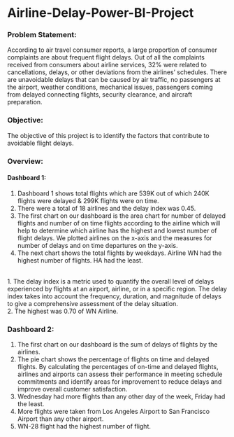 # Airline-Delay-Power-BI-Project

### Problem Statement:
According to air travel consumer reports, a large proportion of consumer complaints are
about frequent flight delays.
Out of all the complaints received from consumers about airline services, 32% were
related to cancellations, delays, or other deviations from the airlines’ schedules.
There are unavoidable delays that can be caused by air traffic, no passengers at the
airport, weather conditions, mechanical issues, passengers coming from delayed
connecting flights, security clearance, and aircraft preparation.

### Objective:
The objective of this project is to identify the factors that contribute to avoidable flight delays.

### Overview:
#### Dashboard 1:
1. Dashboard 1 shows total flights which are 539K out of which 240K flights were delayed & 299K flights were on time. 
2. There were a total of 18 airlines and the delay index was 0.45.
3. The first chart on our dashboard is the area chart for number of delayed flights and number of on time flights according to the airline which will help to determine which airline has the highest and lowest number of flight delays. We plotted airlines on the x-axis and the measures for number of delays and on time departures on the y-axis.
4. The next chart shows the total flights by weekdays. Airline WN had the highest number of flights. HA had the least.
<br>
1. The delay index is a metric used to quantify the overall level of delays experienced by flights at an airport, airline, or in a specific region. The delay index takes into account the frequency, duration, and magnitude of delays to give a comprehensive assessment of the delay situation.
<br>2. The highest was 0.70 of WN Airline.

### Dashboard 2:
1. The first chart on our dashboard is the sum of delays of flights by the airlines.
2. The pie chart shows the percentage of flights on time and delayed flights. By calculating the percentages of on-time and delayed flights, airlines and airports can assess their performance in meeting schedule commitments and identify areas for improvement to reduce delays and
improve overall customer satisfaction.
3. Wednesday had more flights than any other day of the week, Friday had the least.
4. More flights were taken from Los Angeles Airport to San Francisco Airport than any other airport.
5. WN-28 flight had the highest number of flight.

